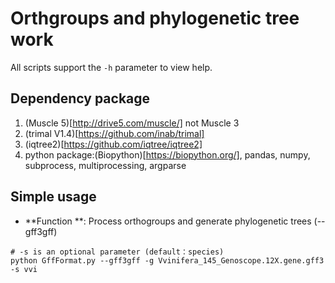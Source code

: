 # Orthgroups and phylogenetic tree work

All scripts support the `-h` parameter to view help.

## Dependency package

1. (Muscle 5)[http://drive5.com/muscle/] not Muscle 3
2. (trimal V1.4)[https://github.com/inab/trimal]
3. (iqtree2)[https://github.com/iqtree/iqtree2]
4. python package:(Biopython)[https://biopython.org/], pandas, numpy, subprocess, multiprocessing, argparse 

## Simple usage

* **Function **: Process orthogroups and generate phylogenetic trees (--gff3gff)
```
# -s is an optional parameter (default：species)
python GffFormat.py --gff3gff -g Vvinifera_145_Genoscope.12X.gene.gff3 -s vvi
```